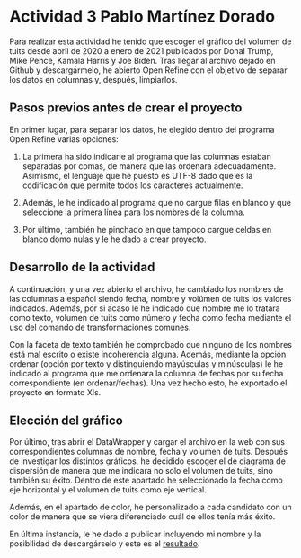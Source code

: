 # Actividad 3 Pablo Martínez Dorado 
Para realizar esta actividad he tenido que escoger el gráfico del volumen de tuits desde abril de 2020 a enero de 2021 publicados por Donal Trump, Mike Pence, Kamala Harris y Joe Biden. Tras llegar al archivo dejado en Github y descargármelo, he abierto Open Refine con el objetivo de separar los datos en columnas y, después, limpiarlos. 

## Pasos previos antes de crear el proyecto

En primer lugar, para separar los datos, he elegido dentro del programa Open Refine varias opciones: 

1. La primera ha sido indicarle al programa que las columnas estaban separadas por comas, de manera que las ordenara adecuadamente. Asimismo, el lenguaje que he puesto es UTF-8 dado que es la codificación que permite todos los caracteres actualmente.

2. Además, le he indicado al programa que no cargue filas en blanco y que seleccione la primera línea para los nombres de la columna. 

3. Por último, también he pinchado en que tampoco cargue celdas en blanco domo nulas y le he dado a crear proyecto. 

## Desarrollo de la actividad 


A continuación, y una vez abierto el archivo, he cambiado los nombres de las columnas a español siendo fecha, nombre y volúmen de tuits los valores indicados. Además, por si acaso le he indicado que nombre me lo tratara como texto, volumen de tuits como número y fecha como fecha mediante el uso del comando de transformaciones comunes.

Con la faceta de texto también he comprobado que ninguno de los nombres está mal escrito o existe incoherencia alguna. Además, mediante la opción ordenar (opción por texto y distinguiendo mayúsculas y minúsculas) le he indicado al programa que me ordenara la columna de fechas por su fecha correspondiente (en ordenar/fechas). Una vez hecho esto, he exportado el proyecto en formato Xls.  


## Elección del gráfico 

Por último, tras abrir el DataWrapper y cargar el archivo en la web con sus correspondientes columnas de nombre, fecha y volumen de tuits. Después de investigar los distintos gráficos, he decidido escoger el de diagrama de dispersión de manera que me indicara no solo el volumen de tuits, sino también su éxito. Dentro de este apartado he seleccionado la fecha como eje horizontal y el volumen de tuits como eje vertical.

Además, en el apartado de color, he personalizado a cada candidato con un color de manera que se viera diferenciado cuál de ellos tenía más éxito. 


En última instancia, le he dado a publicar incluyendo mi nombre y la posibilidad de descargárselo y este es el [resultado](https://datawrapper.dwcdn.net/NlmvM/1/). 
